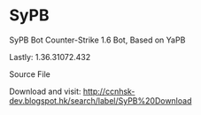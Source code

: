 # SyPB 

SyPB Bot 
Counter-Strike 1.6 Bot, Based on YaPB

Lastly: 1.36.31072.432

Source File

Download and visit:
http://ccnhsk-dev.blogspot.hk/search/label/SyPB%20Download